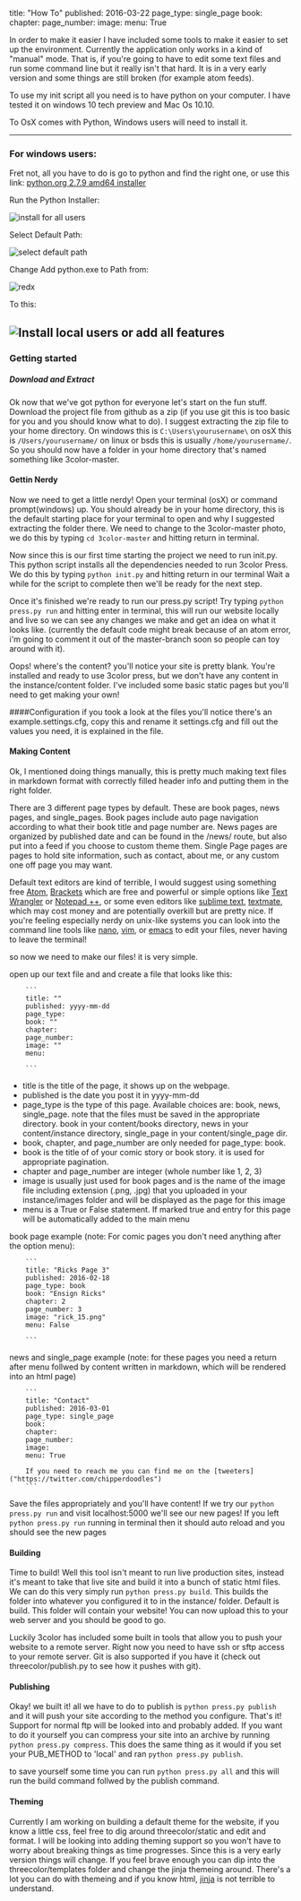 title: "How To"
published: 2016-03-22
page_type: single_page
book:
chapter:
page_number:
image:
menu: True


  In order to make it easier I have included some tools to make it easier to set up the environment.
Currently the application only works in a kind of "manual" mode. That is, if you're going to have to edit some text files and run some command line but it really isn't that hard. It is in a very early version and some things are still broken (for example atom feeds).

To use my init script all you need is to have python on your computer. I have tested it on windows 10 tech preview and Mac Os 10.10.

To OsX comes with Python, Windows users will need to install it.

---
### For windows users:

  Fret not, all you have to do is go to python and find the right one, or use this link:
[python.org 2.7.9 amd64 installer]("https://www.python.org/ftp/python/2.7.9/python-2.7.9.amd64.msi")

Run the Python Installer:

![install for all users]('instance/images/windowspy1.png')

Select Default Path:

![select default path]('instance/images/windowspy2.png')

Change Add python.exe to Path from:

![redx]('instance/images/windowspy1.png3')

To this:

![Install local users or add all features]('instance/images/windowspy4.png')
---

### Getting started
##### Download and Extract

  Ok now that we've got python for everyone let's start on the fun stuff. Download the project file from github as a zip (if you use git this is too basic for you and you should know what to do). I suggest extracting the zip file to your home directory. On windows this is `C:\Users\yourusername\` on osX this is `/Users/yourusername/` on linux or bsds this is usually `/home/yourusername/`. So you should now have a folder in your home directory that's named something like 3color-master.

#### Gettin Nerdy  
  Now we need to get a little nerdy!
  Open your terminal (osX) or command prompt(windows) up. You should already be in your home directory, this is the default starting place for your terminal to open and why I suggested extracting the folder there. We need to change to the 3color-master photo, we do this by typing `cd 3color-master` and hitting return in terminal.

  Now since this is our first time starting the project we need to run init.py. This python script installs all the dependencies needed to run 3color Press. We do this by typing `python init.py` and hitting return in our terminal Wait a while for the script to complete then we'll be ready for the next step.

  Once it's finished we're ready to run our press.py script! Try typing `python press.py run` and hitting enter in terminal, this will run our website locally and live so we can see any changes we make and get an idea on what it looks like. (currently the default code might break because of an atom error, i'm going to comment it out of the master-branch soon so people can toy around with it).

  Oops! where's the content? you'll notice your site is pretty blank. You're installed and ready to use 3color press, but we don't have any content in the instance/content folder. I've included some basic static pages but you'll need to get making your own!

####Configuration
  if you took a look at the files you'll notice there's an example.settings.cfg, copy this and rename it settings.cfg and fill out the values you need, it is explained in the file.

#### Making Content
  Ok, I mentioned doing things manually, this is pretty much making text files in markdown format with correctly filled header info and putting them in the right folder.

  There are 3 different page types by default. These are book pages, news pages, and single_pages. Book pages include auto page navigation according to what their book title and page number are. News pages are organized by published date and can be found in the /news/ route, but also put into a feed if you choose to custom theme them. Single Page pages are pages to hold site information, such as contact, about me, or any custom one off page you may want.

  Default text editors are kind of terrible, I would suggest using something free [Atom]('https://atom.io/'), [Brackets]('http://brackets.io/') which are free and powerful or simple options like [Text Wrangler]('http://www.barebones.com/products/textwrangler/download.html') or [Notepad ++]('http://notepad-plus-plus.org/'), or some even editors like [sublime text]('http://macromates.com/'), [textmate]('http://macromates.com/'), which may cost money and are potentially overkill but are pretty nice. If you're feeling especially nerdy on unix-like systems you can look into the command line tools like [nano]('http://www.nano-editor.org/'), [vim](http://www.vim.org/), or [emacs]('https://www.gnu.org/software/emacs/') to edit your files, never having to leave the terminal!

  so now we need to make our files! it is very simple.

  open up our text file and and create a file that looks like this:

        ```
        title: ""
        published: yyyy-mm-dd
        page_type:
        book: ""
        chapter:
        page_number:
        image: ""
        menu:

        ```
  * title is the title of the page, it shows up on the webpage.
  * published is the date you post it in yyyy-mm-dd
  * page_type is the type of this page. Available choices are: book, news, single_page. note that the files must be saved in the appropriate directory. book in your content/books directory, news in your content/instance directory, single_page in your content/single_page dir.
  * book, chapter, and page_number are only needed for page_type: book.
  * book is the title of of your comic story or book story. it is used for appropriate pagination.
  * chapter and page_number are integer (whole number like 1, 2, 3)
  * image is usually just used for book pages and is the name of the image file including extension (.png, .jpg) that you uploaded in your instance/images folder and will be displayed as the page for this image
  * menu is a True or False statement. If marked true and entry for this page will be automatically added to the main menu

  book page example (note: For comic pages you don't need anything after the option menu):

        ```
        title: "Ricks Page 3"
        published: 2016-02-18
        page_type: book
        book: "Ensign Ricks"
        chapter: 2
        page_number: 3
        image: "rick_15.png"
        menu: False

        ```

  news and single_page example (note: for these pages you need a return after menu follwed by content written in markdown, which will be rendered into an html page)

        ```
        title: "Contact"
        published: 2016-03-01
        page_type: single_page
        book:
        chapter:
        page_number:
        image:
        menu: True

        If you need to reach me you can find me on the [tweeters]("https://twitter.com/chipperdoodles")
        ```
  Save the files appropriately and you'll have content! If we try our `python press.py run` and visit localhost:5000 we'll see our new pages!
  If you left `python press.py run` running in terminal then it should auto reload and you should see the new pages


#### Building

  Time to build! Well this tool isn't meant to run live production sites, instead it's meant to take that live site and build it into a bunch of static html files. We can do this very simply run `python press.py build`. This builds the folder into whatever you configured it to in the instance/ folder. Default is build. This folder will contain your website! You can now upload this to your web server and you should be good to go.

  Luckily 3color has included some built in tools that allow you to push your website to a remote server. Right now you need to have ssh or sftp access to your remote server. Git is also supported if you have it (check out threecolor/publish.py to see how it pushes with git).

#### Publishing

  Okay! we built it! all we have to do to publish is `python press.py publish` and it will push your site according to the method you configure. That's it! Support for normal ftp will be looked into and probably added. If you want to do it yourself you can compress your site into an archive by running `python press.py compress`. This does the same thing as it would if you set your PUB_METHOD to 'local' and ran `python press.py publish`.

  to save yourself some time you can run `python press.py all` and this will run the build command follwed by the publish command.

#### Theming

  Currently I am working on building a default theme for the website, if you know a little css, feel free to dig around threecolor/static and edit and format. I will be looking into adding theming support so you won't have to worry about breaking things as time progresses. Since this is a very early version things will change. If you feel brave enough you can dip into the threecolor/templates folder and change the jinja themeing around. There's a lot you can do with themeing and if you know html, [jinja]('http://jinja.pocoo.org/') is not terrible to understand.
